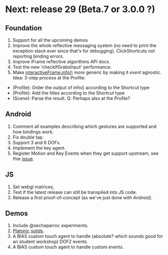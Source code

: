# Next: release 29 (Beta.7 or 3.0.0 ?)

## Foundation

1. Support for all the upcoming demos
2. Improve the whole reflective messaging system (no need to print the exception stack ever since that's for debugging). ClickShortcuts not reporting binding errors.
3. Improve iFrame reflective algorithms API docs.
4. Test the new 'checkIfGrabsInput' performance.
5. Make [interactiveFrame.info()](https://github.com/remixlab/proscene/blob/master/src/remixlab/proscene/InteractiveFrame.java) more generic by making it _event_ agnostic.
Idea: 3-step process at the Profile:
* (Profile): Order the output of info() according to the Shortcut type
* (Profile): Add the titles according to the Shortcut type
* (Scene): Parse the result. Q: Perhaps also at the Profile?

## Android

1. Comment all examples describing which gestures are supported and how bindings work.
2. Fix double tap.
3. Support 3 and 6 DOFs.
4. Implement the key agent.
5. Register Motion and Key Events when they get support upstream, see thie [issue](https://github.com/processing/processing-android/issues/246).

## JS

1. Set webgl matrices,
2. Test if the latest release can still be transpiled into JS code.
2. Release a first proof-of-concept (as we've just done with Android).

## Demos

1. Include @sechaparroc experiments.
2. [Platonic](http://blog.jpcarrascal.com/2016/04/platonic-solids-in-processing/) [solids](https://github.com/jpcarrascal/ProcessingPlatonicSolids).
3. A BIAS custom touch agent to handle (absolute? which sounds good for an student workshop) DOF2 events.
4. A BIAS custom touch agent to handle custom events.
